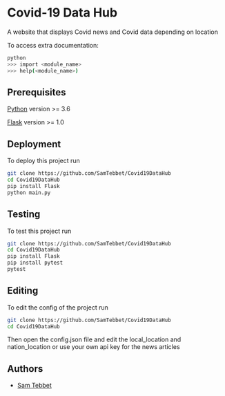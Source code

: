 
# Covid-19 Data Hub

A website that displays Covid news and Covid data depending on location

To access extra documentation:

``` bash
python
>>> import <module_name>
>>> help(<module_name>)
```

## Prerequisites
[Python](https://www.python.org/downloads/windows/) version >= 3.6


[Flask](https://flask.palletsprojects.com/en/2.0.x/) version >= 1.0



## Deployment

To deploy this project run

```bash
git clone https://github.com/SamTebbet/Covid19DataHub
cd Covid19DataHub
pip install Flask
python main.py
```


## Testing

To test this project run
```bash
git clone https://github.com/SamTebbet/Covid19DataHub
cd Covid19DataHub
pip install Flask
pip install pytest
pytest
```

## Editing

To edit the config of the project run

```bash
git clone https://github.com/SamTebbet/Covid19DataHub   
cd Covid19DataHub
```
Then open the config.json file and edit the local_location and nation_location or use
your own api key for the news articles
## Authors

- [Sam Tebbet](https://github.com/SamTebbet/CovidDataHub)

